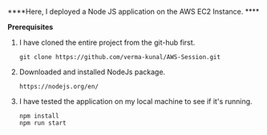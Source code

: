 ****Here, I deployed a Node JS application on the AWS EC2 Instance. ****

**Prerequisites**
1. I have cloned the entire project from the git-hub first.
    ```
    git clone https://github.com/verma-kunal/AWS-Session.git
    ```
2. Downloaded and installed NodeJs package.
   ```
   https://nodejs.org/en/
   ```
4. I have tested the application on my local machine to see if it's running. 
   ```
   npm install
   npm run start
   ```


